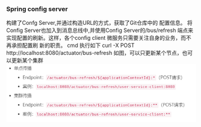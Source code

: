 ### Spring config server
构建了Confg Server,并通过构造URL的方式，获取了Git仓库中的
配置信息。
将Config Server也加入到消息总线中,并使用Config Server的/bus/refresh
端点来实现配置的刷新。这样，各个config client 微服务只需要关注自身的业务，而不再承担配置刷
新的职责。
cmd 执行如下
curl -X POST http://localhost:8080/actuator/bus-refresh
如图，可以只更新某个节点，也可以更新某个集群
![](.readme_images/edae622b.png)
